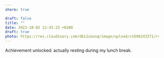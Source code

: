 ```yaml
---
share: true

draft: false
title: ""
date: 2023-10-02 12:43:23 +0200
draft: true
photo: https://res.cloudinary.com/dbi2zounq/image/upload/v1696243371/rvdpjt3x0ahbsoqdwgzh.jpg
---
```


Achievement unlocked: actually resting during my lunch break.
